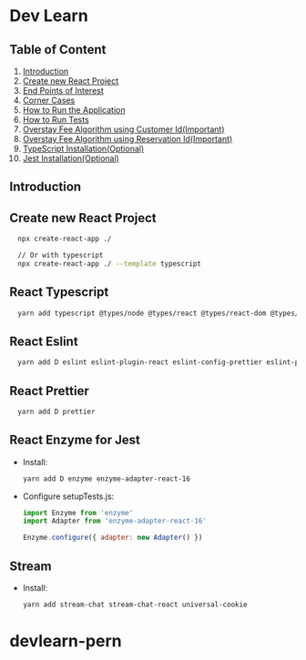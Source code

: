 # Dev Learn

## Table of Content

1. [Introduction](#introduction)
2. [Create new React Project](#create-new-react-project)
3. [End Points of Interest](#end-points-of-interest)
4. [Corner Cases](#corner-cases)
5. [How to Run the Application](#how-to-run-the-application)
6. [How to Run Tests](#how-to-run-tests)
7. [Overstay Fee Algorithm using Customer Id(Important)](#overstay-fee-algorithm-using-customer-id)
8. [Overstay Fee Algorithm using Reservation Id(Important)](#overstay-fee-algorithm-using-reservation-id)
9. [TypeScript Installation(Optional)](#typescript-installation)
10. [Jest Installation(Optional)](#jest-installation)

## Introduction

## Create new React Project

```bash
  npx create-react-app ./

  // Or with typescript
  npx create-react-app ./ --template typescript
```

## React Typescript

```bash
  yarn add typescript @types/node @types/react @types/react-dom @types/jest
```

## React Eslint

```bash
  yarn add D eslint eslint-plugin-react eslint-config-prettier eslint-plugin-prettier
```

## React Prettier

```bash
  yarn add D prettier
```

## React Enzyme for Jest

- Install:

  ```bash
  yarn add D enzyme enzyme-adapter-react-16
  ```

- Configure setupTests.js:

  ```js
  import Enzyme from 'enzyme'
  import Adapter from 'enzyme-adapter-react-16'

  Enzyme.configure({ adapter: new Adapter() })
  ```

## Stream

- Install:

  ```bash
  yarn add stream-chat stream-chat-react universal-cookie
  ```
# devlearn-pern
